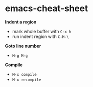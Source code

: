 # emacs-cheat-sheet

**Indent a region**
* mark whole buffer with `C-x h`
* run indent region with `C-M-\` 

**Goto line number**
* `M-g M-g`

**Compile**
* `M-x compile`
* `M-x recompile`
